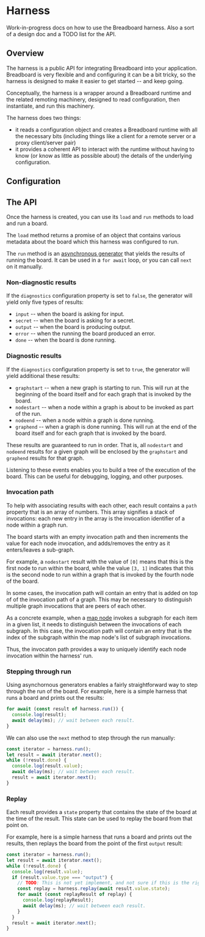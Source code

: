 # Harness

Work-in-progress docs on how to use the Breadboard harness. Also a sort of a design doc and a TODO list for the API.

## Overview

The harness is a public API for integrating Breadboard into your application. Breadboard is very flexible and and configuring it can be a bit tricky, so the harness is designed to make it easier to get started -- and keep going.

Conceptually, the harness is a wrapper around a Breadboard runtime and the related remoting machinery, designed to read configuration, then instantiate, and
run this machinery.

The harness does two things:

- it reads a configuration object and creates a Breadboard runtime with all
  the necessary bits (including things like a client for a remote server or a proxy client/server pair)
- it provides a coherent API to interact with the runtime without having to know (or know as little as possible about) the details of the underlying configuration.

## Configuration

## The API

Once the harness is created, you can use its `load` and `run` methods to load and run a board.

The `load` method returns a promise of an object that contains various metadata
about the board which this harness was configured to run.

The `run` method is an [asynchronous generator](https://developer.mozilla.org/en-US/docs/Web/JavaScript/Reference/Global_Objects/AsyncGenerator) that yields the results of running the board. It can be used in a `for await` loop, or you can call `next` on it manually.

### Non-diagnostic results

If the `diagnostics` configuration property is set to `false`, the generator will yield only five types of results:

- `input` -- when the board is asking for input.
- `secret` -- when the board is asking for a secret.
- `output` -- when the board is producing output.
- `error` -- when the running the board produced an error.
- `done` -- when the board is done running.

### Diagnostic results

If the `diagnostics` configuration property is set to `true`, the generator will yield additional these results:

- `graphstart` -- when a new graph is starting to run. This will run at the beginning of the board itself and for each graph that is invoked by the board.
- `nodestart` -- when a node within a graph is about to be invoked as part of the run.
- `nodeend` -- when a node within a graph is done running.
- `graphend` -- when a graph is done running. This will run at the end of the board itself and for each graph that is invoked by the board.

These results are guaranteed to run in order. That is, all `nodestart` and `nodeend` results for a given graph will be enclosed by the `graphstart` and `graphend` results for that graph.

Listening to these events enables you to build a tree of the execution of the board. This can be useful for debugging, logging, and other purposes.

### Invocation path

To help with associating results with each other, each result contains a `path` property that is an array of numbers. This array signifies a stack of invocations: each new entry in the array is the invocation identifier of a node within a graph run.

The board starts with an empty invocation path and then increments the value for each node invocation, and adds/removes the entry as it enters/leaves a sub-graph.

For example, a `nodestart` result with the value of `[0]` means that this is the first node to run within the board, while the value `[3, 1]` indicates that this is the second node to run within a graph that is invoked by the fourth node of the board.

In some cases, the invocation path will contain an entry that is added on top of of the invocation path of a graph. This may be necessary to distinguish multiple graph invocations that are peers of each other.

As a concrete example, when a [map node](https://github.com/breadboard-ai/breadboard/blob/main/packages/core-kit/src/nodes/map.ts) invokes a subgraph for each item in a given list, it needs to distinguish between the invocations of each subgraph. In this case, the invocation path will contain an entry that is the index of the subgraph within the map node's list of subgraph invocations.

Thus, the invocaton path provides a way to uniquely identify each node invocation within the harness' run.

### Stepping through run

Using asynchornous generators enables a fairly straightforward way to step through the run of the board. For example, here is a simple harness that runs a board and prints out the results:

```typescript
for await (const result of harness.run()) {
  console.log(result);
  await delay(ms); // wait between each result.
}
```

We can also use the `next` method to step through the run manually:

```typescript
const iterator = harness.run();
let result = await iterator.next();
while (!result.done) {
  console.log(result.value);
  await delay(ms); // wait between each result.
  result = await iterator.next();
}
```

### Replay

Each result provides a `state` property that contains the state of the board at the time of the result. This state can be used to replay the board from that point on.

For example, here is a simple harness that runs a board and prints out the results, then replays the board from the point of the first `output` result:

```typescript
const iterator = harness.run();
let result = await iterator.next();
while (!result.done) {
  console.log(result.value);
  if (result.value.type === "output") {
    // TODO: This is not yet implement, and not sure if this is the right API.
    const replay = harness.replay(await result.value.state);
    for await (const replayResult of replay) {
      console.log(replayResult);
      await delay(ms); // wait between each result.
    }
  }
  result = await iterator.next();
}
```

